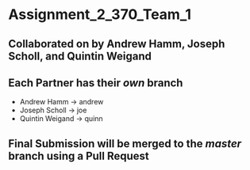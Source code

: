 # Assignment_2_370_Team_1
## Collaborated on by Andrew Hamm, Joseph Scholl, and Quintin Weigand

## Each Partner has their *own* branch
* Andrew Hamm -> andrew
* Joseph Scholl -> joe
* Quintin Weigand -> quinn

## Final Submission will be merged to the *master* branch using a Pull Request
